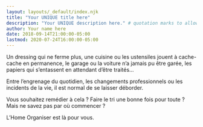 ```yaml
---
layout: layouts/_default/index.njk
title: "Your UNIQUE title here"
description: "Your UNIQUE description here." # quotation marks to allow colons where used
author: Your name here
date: 2018-09-14T21:00:00-05:00
lastmod: 2020-07-24T16:00:00-05:00
---
```


Un dressing qui ne ferme plus, une cuisine ou les ustensiles jouent à cache-cache en permanence, le garage ou la voiture n’a jamais pu être garée, les papiers qui s’entassent en attendant d’être traités...

Entre l’engrenage du quotidien, les changements professionnels ou les incidents de la
 vie, il est normal de se laisser déborder.
 
Vous souhaitez remédier à cela ? Faire le tri une bonne fois pour toute ? Mais ne savez
 pas par où commencer ?

L’Home Organiser est là pour vous.